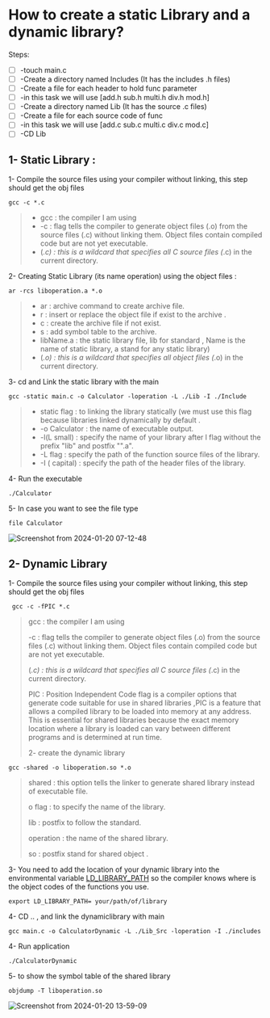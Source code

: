 # How to create a static Library and a dynamic library?

Steps: 

- [ ] -touch main.c
- [ ] -Create a directory named Includes (It has the includes .h files)
- [ ] -Create a file for each header to hold func parameter
- [ ] -in this task we will use [add.h sub.h multi.h div.h mod.h]
- [ ] -Create a directory named Lib (It has the source .c files)
- [ ] -Create a file for each source code of func
- [ ] -in this task we will use [add.c sub.c multi.c div.c mod.c]
- [ ] -CD Lib

## 1- Static Library :

1- Compile the source files using your compiler without linking, this step should get the obj files 

```
gcc -c *.c 
```

> - gcc : the compiler I am using
> - -c : flag tells the compiler to generate object files (.o) from the source files (.c) without linking them. Object files contain compiled code but are not yet executable.
> - (*.c) : this is a wildcard that specifies all C source files (*.c) in the current directory.



2- Creating Static Library (its name operation) using the object files :

```
ar -rcs liboperation.a *.o 
```

> - ar : archive command to create archive file.
> -  r : insert or replace the object file if exist to the archive .   
> - 
>   c : create the archive file if not exist.
> - s : add symbol table to the archive.
> - libName.a : the static library file,    lib for standard , Name is the name of static library, a stand for any static library)
> - (*.o) : this is a wildcard that specifies all object files (*.o) in the current directory.

3- cd and Link the static library with the main

```
gcc -static main.c -o Calculator -loperation -L ./Lib -I ./Include
```

> - static flag : to linking the library statically (we must use this flag because libraries linked dynamically by default .
> - -o Calculator : the name of executable output.
> - -l(L small) : specify the name of your library after l flag without the prefix "lib" and postfix "".a".
> - -L flag : specify the path of the function source files of the library.
> - -I ( capital) : specify the path of the header files of the library. 

4- Run the executable 

```
./Calculator 
```

5- In case you want to see the file type 

```
file Calculator 
```



![Screenshot from 2024-01-20 07-12-48](https://github.com/alaaelgammall/Embedded_Linux_repo/assets/100001810/b3e1872c-4dff-432c-aa32-797d86e99ae1)

## 2- Dynamic Library

1- Compile the source files using your compiler without linking, this step should get the obj files 
	

```
 gcc -c -fPIC *.c 
```

> gcc : the compiler I am using
>
> -c : flag tells the compiler to generate object files (.o) from the source files (.c) without linking them. Object files contain compiled code but are not yet executable.
>
> (*.c) : this is a wildcard that specifies all C source files (*.c) in the current directory.
>
> PIC : Position Independent Code flag is a compiler options that generate code suitable for use in shared libraries ,PIC is a feature that allows a compiled library to be loaded into memory at any address. This is essential for shared libraries because the exact memory location where a library is loaded can vary between different programs and is determined at run time. 
> 	
> 2- create the dynamic library 

```
gcc -shared -o liboperation.so *.o
```

> shared  : this option tells the linker to generate shared library instead of executable file.
>
> o flag : to specify the name of the library.
>
>  lib : postfix to follow the standard.
>
> operation : the name of the shared library.
>
> so : postfix stand for shared object .

3- You need to add the location of your dynamic library into the environmental variable 
<u>LD_LIBRARY_PATH</u> 
so the compiler knows where is the object codes of the functions you use.

```
export LD_LIBRARY_PATH= your/path/of/library
```

4- CD .. , and link the dynamiclibrary with main 

```
gcc main.c -o CalculatorDynamic -L ./Lib_Src -loperation -I ./includes
```

4- Run application

```
./CalculatorDynamic 
```

5- to show the symbol table of the shared library 

```
objdump -T liboperation.so  
```

![Screenshot from 2024-01-20 13-59-09](https://github.com/alaaelgammall/Embedded_Linux_repo/assets/100001810/32f8c781-2df8-43c6-8fe9-c8f04543d45f)
